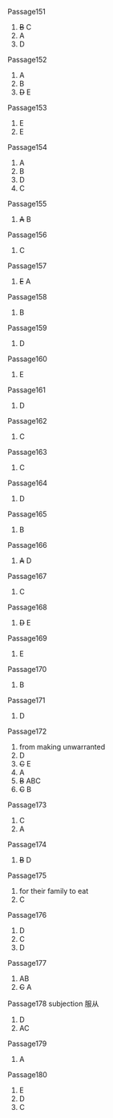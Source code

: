 Passage151
1. ~~B~~ C
2. A
3. D

Passage152
1. A
2. B
3. ~~D~~ E

Passage153
1. E
2. E

Passage154
1. A
2. B
3. D
4. C

Passage155
1. ~~A~~ B

Passage156
1. C

Passage157
1. ~~E~~ A

Passage158
1. B

Passage159
1. D

Passage160
1. E

Passage161
1. D

Passage162
1. C

Passage163
1. C

Passage164
1. D

Passage165
1. B

Passage166
1. ~~A~~ D

Passage167
1. C

Passage168
1. ~~D~~ E

Passage169
1. E

Passage170
1. B

Passage171
1. D

Passage172
1. from making unwarranted
2. D
3. ~~C~~ E
4. A
5. ~~B~~ ABC
6. ~~C~~ B

Passage173
1. C
2. A

Passage174
1. ~~B~~ D

Passage175
1. for their family to eat
2. C

Passage176
1. D
2. C
3. D

Passage177
1. AB
2. ~~C~~ A

Passage178
subjection 服从
1. D
2. AC

Passage179
1. A

Passage180
1. E
2. D
3. C